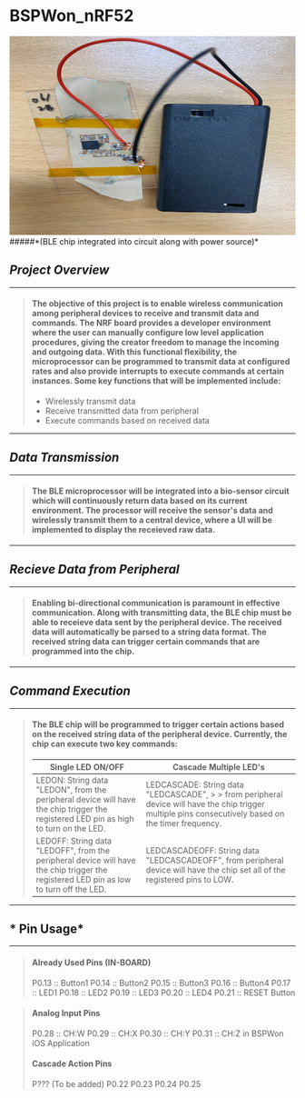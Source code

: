 # **BSPWon_nRF52**
<img src="sensor.jpg" width="550" height = "350">
#####*(BLE chip integrated into circuit along with power source)*

## *Project Overview*
--------------------------------------------
> #### The objective of this project is to enable wireless communication among peripheral devices to receive and transmit data and commands. The NRF board provides a developer  environment where the user can manually configure low level application procedures, giving the creator freedom to manage the incoming and outgoing data. With this functional flexibility, the microprocessor can be programmed to transmit data at configured rates and also provide interrupts to execute commands at certain instances. Some key functions that will be implemented include:
>  * Wirelessly transmit data
>  * Receive transmitted data from peripheral
>  * Execute commands based on received data
----------------------------------------------

## *Data Transmission*
------------------------------------------
> #### The BLE microprocessor will be integrated into a bio-sensor circuit which will continuously return data based on its current environment. The processor will receive the sensor's data and wirelessly transmit them to a central device, where a UI will be implemented to display the receieved raw data. 
----------------------------------------

## *Recieve Data from Peripheral* 
--------------------------------------------
> #### Enabling bi-directional communication is paramount in effective communication. Along with transmitting data, the BLE chip must be able to receieve data sent by the peripheral device. The received data will automatically be parsed to a string data format. The received string data can trigger certain commands that are programmed into the chip.
--------------------------------------------

## *Command Execution* 
--------------------------------------------
> #### The BLE chip will be programmed to trigger certain actions based on the received string data of the peripheral device. Currently, the chip can execute two key commands:
> Single LED ON/OFF | Cascade Multiple LED's
> ----------------- | ----------------------
> LEDON: String data "LEDON", from the peripheral device will have the chip trigger the registered LED pin as high to turn on the LED. | LEDCASCADE: String data "LEDCASCADE", > > from peripheral device will have the chip trigger multiple pins consecutively based on the timer frequency. 
> LEDOFF: String data "LEDOFF", from the peripheral device will have the chip trigger the registered LED pin as low to turn off the LED. | LEDCASCADEOFF: String data "LEDCASCADEOFF", from peripheral device will have the chip set all of the registered pins to LOW. 
--------------------------------------------

## * Pin Usage*
--------------------------------------------
> #### Already Used Pins (IN-BOARD)
> P0.13 :: Button1 
> P0.14 :: Button2
> P0.15 :: Button3
> P0.16 :: Button4
> P0.17 :: LED1
> P0.18 :: LED2
> P0.19 :: LED3
> P0.20 :: LED4
> P0.21 :: RESET Button

> #### Analog Input Pins
> P0.28 :: CH:W
> P0.29 :: CH:X
> P0.30 :: CH:Y
> P0.31 :: CH:Z in BSPWon iOS Application 
> #### Cascade Action Pins 
> P??? (To be added) 
> P0.22 
> P0.23
> P0.24
> P0.25

 
